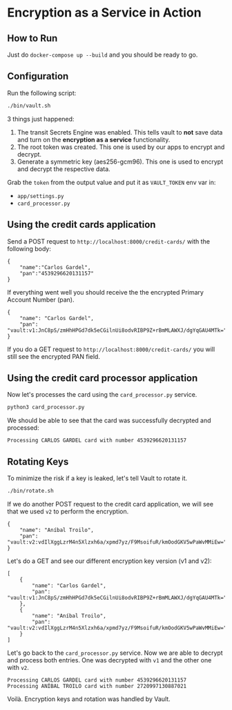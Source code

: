 # Encryption as a Service in Action

## How to Run
Just do `docker-compose up --build` and you should be ready to go.

## Configuration
Run the following script:
```sh
./bin/vault.sh
```
3 things just happened:

1. The transit Secrets Engine was enabled. This tells vault to **not** save data and turn on the __encryption as a service__ functionality.
2. The root token was created. This one is used by our apps to encrypt and decrypt.
3. Generate a symmetric key (aes256-gcm96). This one is used to encrypt and decrypt the respective data.

Grab the `token` from the output value and put it as `VAULT_TOKEN` env var in:
- `app/settings.py`
- `card_processor.py`

## Using the credit cards application
Send a POST request to `http://localhost:8000/credit-cards/` with the following body:
```
{
    "name":"Carlos Gardel",
    "pan":"4539296620131157"
}
```

If everything went well you should receive the the encrypted Primary Account Number (pan).
```
{
    "name": "Carlos Gardel",
    "pan": "vault:v1:JnC8pS/zmHhHPGd7dk5eCGilnUi8odvRIBP9Z+rBmMLAWXJ/dgYqGAU4MTk="
}
```

If you do a GET request to `http://localhost:8000/credit-cards/` you will still see the encrypted PAN field.


## Using the credit card processor application

Now let's processes the card using the `card_processor.py` service.

```python
python3 card_processor.py
```

We should be able to see that the card was successfully decrypted and processed:
```
Processing CARLOS GARDEL card with number 4539296620131157
```

## Rotating Keys
To minimize the risk if a key is leaked, let's tell Vault to rotate it. 
```sh
./bin/rotate.sh
```

If we do another POST request to the credit card application, we will see that we used `v2` to perform the encryption. 
```
{
    "name": "Aníbal Troilo",
    "pan": "vault:v2:vdIlXggLzrM4n5Xlzxh6a/xpmd7yz/F9MsoifuR/kmOodGKV5wPaWvMMiEw="
}
```

Let's do a GET and see our different encryption key version (v1 and v2):
```
[
    {
        "name": "Carlos Gardel",
        "pan": "vault:v1:JnC8pS/zmHhHPGd7dk5eCGilnUi8odvRIBP9Z+rBmMLAWXJ/dgYqGAU4MTk="
    },
    {
        "name": "Aníbal Troilo",
        "pan": "vault:v2:vdIlXggLzrM4n5Xlzxh6a/xpmd7yz/F9MsoifuR/kmOodGKV5wPaWvMMiEw="
    }
]
```

Let's go back to the `card_processor.py` service. Now we are able to decrypt and process both entries. One was decrypted with `v1` and the other one with `v2`.
```
Processing CARLOS GARDEL card with number 4539296620131157
Processing ANÍBAL TROILO card with number 2720997130887021
```


Voilà. Encryption keys and rotation was handled by Vault.